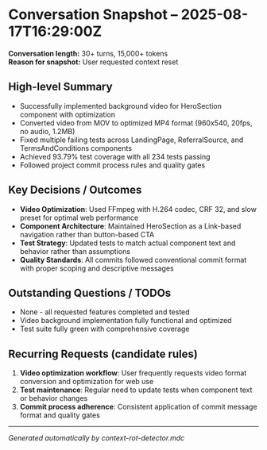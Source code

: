 # Conversation Snapshot – 2025-08-17T16:29:00Z

**Conversation length:** 30+ turns, 15,000+ tokens  
**Reason for snapshot:** User requested context reset

## High-level Summary
- Successfully implemented background video for HeroSection component with optimization
- Converted video from MOV to optimized MP4 format (960x540, 20fps, no audio, 1.2MB)
- Fixed multiple failing tests across LandingPage, ReferralSource, and TermsAndConditions components
- Achieved 93.79% test coverage with all 234 tests passing
- Followed project commit process rules and quality gates

## Key Decisions / Outcomes
- **Video Optimization**: Used FFmpeg with H.264 codec, CRF 32, and slow preset for optimal web performance
- **Component Architecture**: Maintained HeroSection as a Link-based navigation rather than button-based CTA
- **Test Strategy**: Updated tests to match actual component text and behavior rather than assumptions
- **Quality Standards**: All commits followed conventional commit format with proper scoping and descriptive messages

## Outstanding Questions / TODOs
- None - all requested features completed and tested
- Video background implementation fully functional and optimized
- Test suite fully green with comprehensive coverage

## Recurring Requests (candidate rules)
1. **Video optimization workflow**: User frequently requests video format conversion and optimization for web use
2. **Test maintenance**: Regular need to update tests when component text or behavior changes
3. **Commit process adherence**: Consistent application of commit message format and quality gates

---

_Generated automatically by context-rot-detector.mdc_
